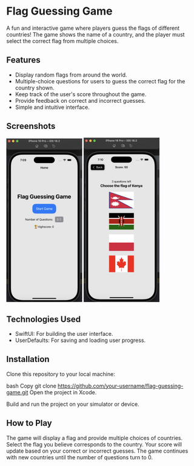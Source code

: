 # Flag Guessing Game
A fun and interactive game where players guess the flags of different countries! The game shows the name of a country, and the player must select the correct flag from multiple choices.

## Features
- Display random flags from around the world.
- Multiple-choice questions for users to guess the correct flag for the country shown.
- Keep track of the user's score throughout the game.
- Provide feedback on correct and incorrect guesses.
- Simple and intuitive interface.

## Screenshots
<div class="inline-block">
  <img class="padding: 10px" src="https://github.com/KetanPaliwal2000/Flag-Game/blob/a73b8b8ea3aa381d94102458433917fb9fd7b89e/Screenshot%201.jpg" alt="Screenshot 1" width="200">
  <img class="padding: 10px" src="https://github.com/KetanPaliwal2000/Flag-Game/blob/b23d6dc7098f4a4936d8b32f89c5cedc6fa2d70a/Screenshot%202.jpg" alt="Screenshot 2" width="200">
</div>

## Technologies Used
- SwiftUI: For building the user interface.
- UserDefaults: For saving and loading user progress.

## Installation
Clone this repository to your local machine:

bash
Copy
git clone https://github.com/your-username/flag-guessing-game.git
Open the project in Xcode.

Build and run the project on your simulator or device.

## How to Play
The game will display a flag and provide multiple choices of countries.
Select the flag you believe corresponds to the country.
Your score will update based on your correct or incorrect guesses.
The game continues with new countries until the number of questions turn to 0.
